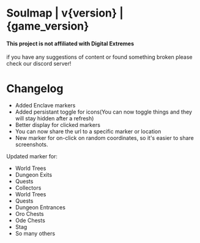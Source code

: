 # Soulmap | v{version} | {game_version}

#### This project is not affiliated with Digital Extremes
if you have any suggestions of content or found something broken please check our discord server!


# Changelog 
- Added Enclave markers
- Added persistant toggle for icons(You can now toggle things and they will stay hidden after a refresh)
- Better display for clicked markers
- You can now share the url to a specific marker or location
- New marker for on-click on random coordinates, so it's easier to share screenshots.

Updated marker for:
- World Trees
- Dungeon Exits
- Quests
- Collectors
- World Trees
- Quests
- Dungeon Entrances
- Oro Chests
- Ode Chests
- Stag
- So many others
